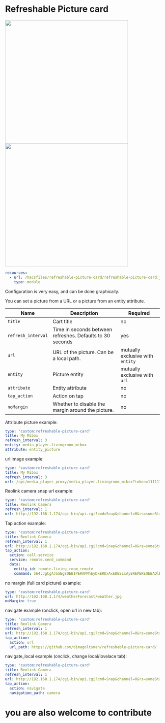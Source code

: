 # Refreshable Picture card #

<img src="https://github.com/dimagoltsman/refreshable-picture-card/raw/master/example1.png" height="400">

<img src="https://github.com/dimagoltsman/refreshable-picture-card/raw/master/example2.png" height="400">

```yaml
resources:
  - url: /hacsfiles/refreshable-picture-card/refreshable-picture-card.js
    type: module
```

Configuration is very easy, and can be done graphically.

You can set a picture from a URL or a picture from an entity attribute.

|        Name        |                        Description                        |             Required             |
| ------------------ | --------------------------------------------------------- | -------------------------------- |
| `title`            | Cart title                                                | no                               |
| `refresh_interval` | Time in seconds between refreshes. Defaults to 30 seconds | yes                              |
| `url`              | URL of the picture. Can be a local path.                  | mutually exclusive with `entity` |
| `entity`           | Picture entity                                            | mutually exclusive with `url`    |
| `attribute`        | Entity attribute                                          | no                               |
| `tap_action`       | Action on tap                                             | no                               |
| `noMargin`         | Whether to disable the margin around the picture.         | no                               |

Attribute picture example:

```yaml
type: 'custom:refreshable-picture-card'
title: My Mibox
refresh_interval: 3
entity: media_player.livingroom_mibox
attribute: entity_picture
```

url image example:

```yaml
type: 'custom:refreshable-picture-card'
title: My Mibox
refresh_interval: 3
url: /api/media_player_proxy/media_player.livingroom_mibox?token=11111111111111222222222233333333&cache=1589898123.724253
```

Reolink camera snap url example:

```yaml
type: 'custom:refreshable-picture-card'
title: Reolink Camera
refresh_interval: 1
url: http://192.168.1.174/cgi-bin/api.cgi?cmd=Snap&channel=0&rs=someString&user=username&password=password
```

Tap action example:

```yaml
type: 'custom:refreshable-picture-card'
title: Reolink Camera
refresh_interval: 1
url: http://192.168.1.174/cgi-bin/api.cgi?cmd=Snap&channel=0&rs=someString&user=username&password=password
tap_action:
  action: call-service
  service: remote.send_command
  data:
    entity_id: remote.living_room_remote
    command: b64:JgCgAJSSEg8QEBIPERAPMhEyDxERDxAxEDESLxAyEREPEREQEBAQlBARDxIQEBAREi8PMhEvEhAQMRExDzIREBARDhISDhAyEBEQEQ8REi8RAAdclJMRDxAREREPEREwEi8SEBARDzIQMhAwDzESEBARERAQEBKSEg8QEBAREREPMREyDjESDhIwETESLxEQEBEREBAQETAPERERERAQMRAADQUAAAAAAAAAAA==
```

no margin (full card picture) example:

```yaml
type: 'custom:refreshable-picture-card'
url: http://192.168.1.174/weatherForecast/weather.jpg
noMargin: true
```

navigate example (onclick, open url in new tab):

```yaml
type: 'custom:refreshable-picture-card'
title: Reolink Camera
refresh_interval: 1
url: http://192.168.1.174/cgi-bin/api.cgi?cmd=Snap&channel=0&rs=someString&user=username&password=password
tap_action:
  action: url
  url_path: https://github.com/dimagoltsman/refreshable-picture-card/
```

navigate_local example (onclick, change local/lovelace tab):

```yaml
type: 'custom:refreshable-picture-card'
title: Reolink Camera
refresh_interval: 1
url: http://192.168.1.174/cgi-bin/api.cgi?cmd=Snap&channel=0&rs=someString&user=username&password=password
tap_action:
  action: navigate
  navigation_path: camera
```

# you are also welcome to contribute #
